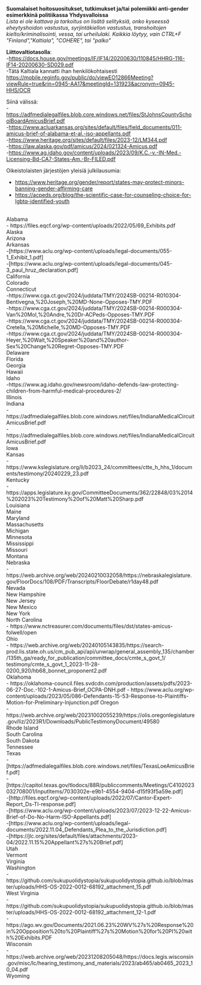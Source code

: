 **Suomalaiset hoitosuositukset, tutkimukset ja/tai polemiikki anti-gender esimerkkinä politiikassa Yhdysvalloissa**<br>
*Lista ei ole kattava ja tarkoitus on lisätä selityksiä, onko kyseessä eheytyshoidon vastustus, syrjintäkiellon vastustus, transhoitojen kielto/kriminalisointi, vessa, tai urheilulaki. Kaikkia löytyy, vain CTRL+F "Finland","Kaltiala", "COHERE", tai "palko"*

__Liittovaltiotasolla__:<br>
-https://docs.house.gov/meetings/IF/IF14/20200630/110845/HHRG-116-IF14-20200630-SD029.pdf<br>
-Tätä Kaltiala kannatti ihan henkilökohtaisesti https://mobile.reginfo.gov/public/do/viewEO12866Meeting?viewRule=true&rin=0945-AA17&meetingId=131923&acronym=0945-HHS/OCR<br>

Siinä välissä:<br>
-https://adfmedialegalfiles.blob.core.windows.net/files/StJohnsCountySchoolBoardAmicusBrief.pdf<br>
-https://www.acluarkansas.org/sites/default/files/field_documents/011-amicus-brief-of-alabama-et-al.-iso-appellants.pdf<br>
-https://www.heritage.org/sites/default/files/2023-12/LM344.pdf<br>
-https://law.alaska.gov/pdf/amicus/2024/021324-Amicus.pdf<br>
-https://www.ag.idaho.gov/content/uploads/2023/09/K.C.-v.-IN-Med.-Licensing-Bd-CA7-States-Am.-Br-FILED.pdf<br>

Oikeistolaisten järjestöjen yleisiä julkilausumia:<br>
- https://www.heritage.org/gender/report/states-may-protect-minors-banning-gender-affirming-care<br>
- https://acpeds.org/blog/the-scientific-case-for-counseling-choice-for-lgbtq-identified-youth<br>
<br>
Alabama<br>
- https://files.eqcf.org/wp-content/uploads/2022/05/69_Exhibits.pdf<br>
Alaska<br>
Arizona<br>
Arkansas<br>
-[https://www.aclu.org/wp-content/uploads/legal-documents/055-1_Exhibit_1.pdf]<br>
-[https://www.aclu.org/wp-content/uploads/legal-documents/045-3_paul_hruz_declaration.pdf]<br>
California<br>
Colorado<br>
Connecticut<br>
-https://www.cga.ct.gov/2024/juddata/TMY/2024SB-00214-R010304-Bentivegna,%20Joseph,%20MD-None-Opposes-TMY.PDF<br>
-https://www.cga.ct.gov/2024/juddata/TMY/2024SB-00214-R000304-Van%20Mol,%20Andre,%20Dr-ACPeds-Opposes-TMY.PDF<br>
-https://www.cga.ct.gov/2024/juddata/TMY/2024SB-00214-R000304-Cretella,%20Michelle,%20MD-Opposes-TMY.PDF<br>
-https://www.cga.ct.gov/2024/juddata/TMY/2024SB-00214-R000304-Heyer,%20Walt,%20Speaker%20and%20author-Sex%20Change%20Regret-Opposes-TMY.PDF<br>
Delaware<br>
Florida<br>
Georgia<br>
Hawaii<br>
Idaho<br>
-https://www.ag.idaho.gov/newsroom/idaho-defends-law-protecting-children-from-harmful-medical-procedures-2/<br>
Illinois<br>
Indiana<br>
- https://adfmedialegalfiles.blob.core.windows.net/files/IndianaMedicalCircuitAmicusBrief.pdf<br>
- https://adfmedialegalfiles.blob.core.windows.net/files/IndianaMedicalCircuitAmicusBrief.pdf<br>
Iowa<br>
Kansas<br>
- https://www.kslegislature.org/li/b2023_24/committees/ctte_h_hhs_1/documents/testimony/20240229_23.pdf<br>
Kentucky<br>
- https://apps.legislature.ky.gov/CommitteeDocuments/362/22848/03%2014%202023%20Testimony%20of%20Matt%20Sharp.pdf<br>
Louisiana<br>
Maine<br>
Maryland<br>
Massachusetts<br>
Michigan<br>
Minnesota<br>
Mississippi<br>
Missouri<br>
Montana<br>
Nebraska<br>
- https://web.archive.org/web/20240210032058/https://nebraskalegislature.gov/FloorDocs/108/PDF/Transcripts/FloorDebate/r1day48.pdf <br>
Nevada<br>
New Hampshire<br>
New Jersey<br>
New Mexico<br>
New York<br>
North Carolina<br>
- https://www.nctreasurer.com/documents/files/dst/states-amicus-folwell/open<br>
Ohio<br>
- https://web.archive.org/web/20240105143835/https://search-prod.lis.state.oh.us/cm_pub_api/api/unwrap/general_assembly_135/chamber/135th_ga/ready_for_publication/committee_docs/cmte_s_govt_1/<br> testimony/cmte_s_govt_1_2023-11-28-0200_920/hb68_bonnet_proponent2.pdf<br>
Oklahoma<br>
- https://oklahoma-council.files.svdcdn.com/production/assets/pdfs/2023-06-27-Doc.-102-1-Amicus-Brief_OCPA-DNH.pdf
- https://www.aclu.org/wp-content/uploads/2023/05/086-Defendants-15-53-Response-to-Plaintiffs-Motion-for-Preliminary-Injunction.pdf
Oregon<br>
- https://web.archive.org/web/20231002055239/https://olis.oregonlegislature.gov/liz/2023R1/Downloads/PublicTestimonyDocument/49580<br> 
Rhode Island<br>
South Carolina<br>
South Dakota<br>
Tennessee<br>
Texas<br>
-[https://adfmedialegalfiles.blob.core.windows.net/files/TexasLoeAmicusBrief.pdf]<br>
-[https://capitol.texas.gov/tlodocs/88R/publiccomments/Meetings/C4102023032708001/InputItems/7030302e-e9b1-4554-9404-d15f93f5a59e.pdf]<br>
-[http://files.eqcf.org/wp-content/uploads/2022/07/Cantor-Expert-Report_Ds-TI-response.pdf]<br>
-[https://www.aclu.org/wp-content/uploads/2023/07/2023-12-22-Amicus-Brief-of-Do-No-Harm-ISO-Appellants.pdf]<br>
-[https://www.aclu.org/wp-content/uploads/legal-documents/2022.11.04_Defendants_Plea_to_the_Jurisdiction.pdf]<br>
-[https://jlc.org/sites/default/files/attachments/2023-04/2022.11.15%20Appellant%27s%20Brief.pdf]<br>
Utah<br>
Vermont<br>
Virginia<br>
Washington<br>
-https://github.com/sukupuolidystopia/sukupuolidystopia.github.io/blob/master/uploads/HHS-OS-2022-0012-68192_attachment_15.pdf<br>
West Virginia<br>
-https://github.com/sukupuolidystopia/sukupuolidystopia.github.io/blob/master/uploads/HHS-OS-2022-0012-68192_attachment_12-1.pdf<br>
-https://ago.wv.gov/Documents/2021.06.23%20WV%27s%20Response%20in%20Opposition%20to%20Plaintiff%27s%20Motion%20for%20PI%20with%20Exhibits.PDF<br>
Wisconsin<br>
-https://web.archive.org/web/20231208205048/https://docs.legis.wisconsin.gov/misc/lc/hearing_testimony_and_materials/2023/ab465/ab0465_2023_10_04.pdf<br>
Wyoming<br>
